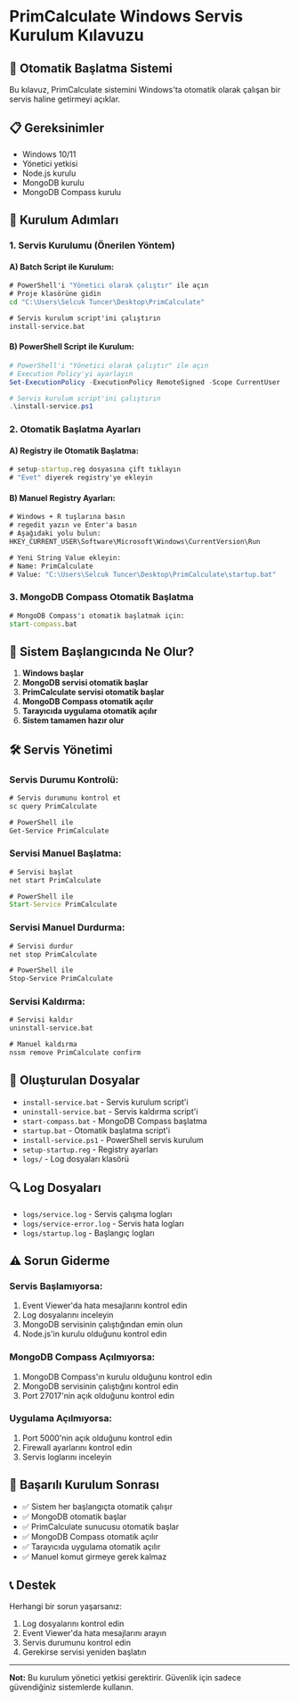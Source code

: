 # PrimCalculate Windows Servis Kurulum Kılavuzu

## 🚀 Otomatik Başlatma Sistemi

Bu kılavuz, PrimCalculate sistemini Windows'ta otomatik olarak çalışan bir servis haline getirmeyi açıklar.

## 📋 Gereksinimler

- Windows 10/11
- Yönetici yetkisi
- Node.js kurulu
- MongoDB kurulu
- MongoDB Compass kurulu

## 🔧 Kurulum Adımları

### **1. Servis Kurulumu (Önerilen Yöntem)**

#### **A) Batch Script ile Kurulum:**
```cmd
# PowerShell'i "Yönetici olarak çalıştır" ile açın
# Proje klasörüne gidin
cd "C:\Users\Selcuk Tuncer\Desktop\PrimCalculate"

# Servis kurulum script'ini çalıştırın
install-service.bat
```

#### **B) PowerShell Script ile Kurulum:**
```powershell
# PowerShell'i "Yönetici olarak çalıştır" ile açın
# Execution Policy'yi ayarlayın
Set-ExecutionPolicy -ExecutionPolicy RemoteSigned -Scope CurrentUser

# Servis kurulum script'ini çalıştırın
.\install-service.ps1
```

### **2. Otomatik Başlatma Ayarları**

#### **A) Registry ile Otomatik Başlatma:**
```cmd
# setup-startup.reg dosyasına çift tıklayın
# "Evet" diyerek registry'ye ekleyin
```

#### **B) Manuel Registry Ayarları:**
```cmd
# Windows + R tuşlarına basın
# regedit yazın ve Enter'a basın
# Aşağıdaki yolu bulun:
HKEY_CURRENT_USER\Software\Microsoft\Windows\CurrentVersion\Run

# Yeni String Value ekleyin:
# Name: PrimCalculate
# Value: "C:\Users\Selcuk Tuncer\Desktop\PrimCalculate\startup.bat"
```

### **3. MongoDB Compass Otomatik Başlatma**

```cmd
# MongoDB Compass'ı otomatik başlatmak için:
start-compass.bat
```

## 🎯 Sistem Başlangıcında Ne Olur?

1. **Windows başlar**
2. **MongoDB servisi otomatik başlar**
3. **PrimCalculate servisi otomatik başlar**
4. **MongoDB Compass otomatik açılır**
5. **Tarayıcıda uygulama otomatik açılır**
6. **Sistem tamamen hazır olur**

## 🛠️ Servis Yönetimi

### **Servis Durumu Kontrolü:**
```cmd
# Servis durumunu kontrol et
sc query PrimCalculate

# PowerShell ile
Get-Service PrimCalculate
```

### **Servisi Manuel Başlatma:**
```cmd
# Servisi başlat
net start PrimCalculate

# PowerShell ile
Start-Service PrimCalculate
```

### **Servisi Manuel Durdurma:**
```cmd
# Servisi durdur
net stop PrimCalculate

# PowerShell ile
Stop-Service PrimCalculate
```

### **Servisi Kaldırma:**
```cmd
# Servisi kaldır
uninstall-service.bat

# Manuel kaldırma
nssm remove PrimCalculate confirm
```

## 📁 Oluşturulan Dosyalar

- `install-service.bat` - Servis kurulum script'i
- `uninstall-service.bat` - Servis kaldırma script'i
- `start-compass.bat` - MongoDB Compass başlatma
- `startup.bat` - Otomatik başlatma script'i
- `install-service.ps1` - PowerShell servis kurulum
- `setup-startup.reg` - Registry ayarları
- `logs/` - Log dosyaları klasörü

## 🔍 Log Dosyaları

- `logs/service.log` - Servis çalışma logları
- `logs/service-error.log` - Servis hata logları
- `logs/startup.log` - Başlangıç logları

## ⚠️ Sorun Giderme

### **Servis Başlamıyorsa:**
1. Event Viewer'da hata mesajlarını kontrol edin
2. Log dosyalarını inceleyin
3. MongoDB servisinin çalıştığından emin olun
4. Node.js'in kurulu olduğunu kontrol edin

### **MongoDB Compass Açılmıyorsa:**
1. MongoDB Compass'ın kurulu olduğunu kontrol edin
2. MongoDB servisinin çalıştığını kontrol edin
3. Port 27017'nin açık olduğunu kontrol edin

### **Uygulama Açılmıyorsa:**
1. Port 5000'nin açık olduğunu kontrol edin
2. Firewall ayarlarını kontrol edin
3. Servis loglarını inceleyin

## 🎉 Başarılı Kurulum Sonrası

- ✅ Sistem her başlangıçta otomatik çalışır
- ✅ MongoDB otomatik başlar
- ✅ PrimCalculate sunucusu otomatik başlar
- ✅ MongoDB Compass otomatik açılır
- ✅ Tarayıcıda uygulama otomatik açılır
- ✅ Manuel komut girmeye gerek kalmaz

## 📞 Destek

Herhangi bir sorun yaşarsanız:
1. Log dosyalarını kontrol edin
2. Event Viewer'da hata mesajlarını arayın
3. Servis durumunu kontrol edin
4. Gerekirse servisi yeniden başlatın

---

**Not:** Bu kurulum yönetici yetkisi gerektirir. Güvenlik için sadece güvendiğiniz sistemlerde kullanın.
